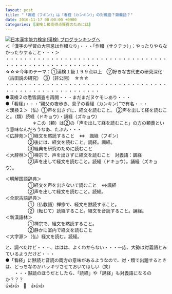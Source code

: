 ```yaml
---
layout: post
title: "「諷経（フギン）」は「看経（カンキン）」の対義語？類義語？"
date: 2016-11-17 00:00:00 +0900
categories: [漢検１級高得点獲得のためには]
---
```


[![](/syuusyuu9701/assets/images/「諷経（フギン）」は「看経（カンキン）」の対義語？類義語？-br_c_3028_1.gif)](http://blog.with2.net/link.php?1659096:3028 "日本漢字能力検定(漢検) ブログランキングへ")[日本漢字能力検定(漢検) ブログランキングへ](http://blog.with2.net/link.php?1659096:3028)  
＜「漢字の学習の大禁忌は作輟なり」・・・「作輟（サクテツ）」：やったりやらなかったりすること・・・＞  
・・・・・・・・・・・・・・・・・・・・・・・・・・・・・・・・・・・・・・・・・・・・・・・・・・・・・・・・・  
☆☆☆今年のテーマ：①漢検１級１９９点以上　②好きな古代史の研究深化（古田説の研究）　③（非公開）　☆☆☆　　  
・・・・・・・・・・・・・・・・・・・・・・・・・・・・・・・・・・・・・・・・・・・・・・・・・・・・・・・・・  
●漢検２の悉皆調査を再開・・・まだまだヌケモレあり・・・  
●「看経」・・・“親父の夜歩き、息子の看経（カンキン）”で有名・・・  
＜漢検２＞（仏）①声を出さずに、経文を読むこと。 ②声を出して経を読むこと。（類）読経（ドキョウ）・誦経（ズキョウ）  
　　　　　　＊この（類）は②の「声を出して経を読むこと」の方の類義という意味なんだろうなあ、たぶん・・・  
＜広辞苑＞①経文を黙読すること　⇔　諷経（フギン）  
　　　　　②後には、経文を読むこと。読経。諷経。  
　　　　　③経典を研究のために読むこと  
＜大辞林＞①禅宗で、声を出さずに経文を読むこと　対義語：諷経  
　　　　　②声を出して経文を読むこと。読経（ドキョウ）。誦経（ズキョウ）。  
  
＜明解国語辞典＞　  
　　　　　①経文を声を出さないで読むこと　⇔諷経　　  
　　　　　②声を出して経文を読むこと。読経。  
＜全訳古語辞典＞  
　　　　　①（仏教語）禅宗で、経文を黙読すること。  
　　　　　②（転じて）読経すること。経文を音読すること。誦経。  
＜新漢語林＞  
　　　　　①禅宗で、経文を黙読すること。  
　　　　　②静かに室内で経文を読むこと  
＜大字源＞（仏）経文を読む。読経。  
  
と、調べたけど・・・、ははは、よくわからない・・・一応、大勢は対義語とみているようだけど・・・  
●「看経」に黙読と音読の両方の意味があるようなので、対・類で出題するときは、どっちなのかハッキリさせておいてほしい（笑）  
　　・・・黙読のほうだとしたら、「読経」や「誦経」も対義語になるのか？？？  
👍👍👍　🐒　👍👍👍  
　